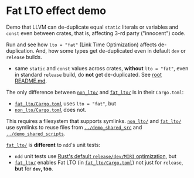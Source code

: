 # Fat LTO effect demo

Demo that LLVM can de-duplicate equal `static` literals or variables and `const` even between
crates, that is, affecting 3-rd party ("innocent") code.

Run and see how `lto = "fat"` (Link Time Optimization) affects de-duplication. And, how some types
get de-duplicated even in default `dev` or `release` builds.

- same `static` and `const` values across crates, **without** `lto = "fat"`, even in standard
  `release` build, do **not** get de-duplicated. See [root
  README.md](../README.md#quality-assurance).

The only difference between [`non_lto/`](non_lto) and [`fat_lto/`](fat_lto) is in their
`Cargo.toml`:

- [`fat_lto/Cargo.toml`](fat_lto/Cargo.toml) uses `lto = "fat"`, but
- [`non_lto/Cargo.toml`](non_lto/Cargo.toml) does not.

This requires a filesystem that supports symlinks. [`non_lto/`](non_lto) and [`fat_lto/`](fat_lto)
use symlinks to reuse files from [`../demo_shared_src`](../demo_shared_src) and
[`../demo_shared_scripts`](../demo_shared_scripts).

[`fat_lto/`](fat_lto/) is **different** to `ndd`'s unit tests:

- `ndd` unit tests use [Rust's default `release/dev/MIRI`
  optimization](https://doc.rust-lang.org/nightly/cargo/reference/profiles.html#default-profiles),
  but
- [`fat_lto/`](fat_lto/) enables Fat LTO (in [`fat_lto/Cargo.toml`](fat_lto/Cargo.toml)) not just
  for `release`, **but** for **`dev`, too**.

